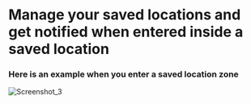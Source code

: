 # Manage your saved locations and get notified when entered inside a saved location

### Here is an example when you enter a saved location zone
![Screenshot_3](https://github.com/clamprou/Location-Notification-Mobile/assets/79994264/e25239de-dfff-487c-8b0c-dda80db37e70)
